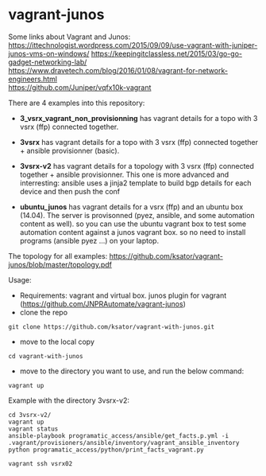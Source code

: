 # vagrant-junos

Some links about Vagrant and Junos:  
https://ittechnologist.wordpress.com/2015/09/09/use-vagrant-with-juniper-junos-vms-on-windows/
https://keepingitclassless.net/2015/03/go-go-gadget-networking-lab/  
https://www.dravetech.com/blog/2016/01/08/vagrant-for-network-engineers.html  
https://github.com/Juniper/vqfx10k-vagrant  

There are 4 examples into this repository: 

- **3_vsrx_vagrant_non_provisionning** has vagrant details for a topo with 3 vsrx (ffp) connected together. 

- **3vsrx** has vagrant details for a topo with 3 vsrx (ffp) connected together + ansible provisionner (basic).

- **3vsrx-v2** has vagrant details for a topology with 3 vsrx (ffp) connected together + ansible provisionner. This one is more advanced and interresting: ansible uses a jinja2 template to build bgp details for each device and then push the conf

- **ubuntu_junos** has vagrant details for a vsrx (ffp) and an ubuntu box (14.04). The server is provisonned (pyez, ansible, and some automation content as well). so you can use the ubuntu vagrant box to test some automation content against a junos vagrant box.  so no need to install programs (ansible pyez ...) on your laptop.  

The topology for all examples: https://github.com/ksator/vagrant-junos/blob/master/topology.pdf

Usage:
- Requirements: vagrant and virtual box. junos plugin for vagrant (https://github.com/JNPRAutomate/vagrant-junos)
- clone the repo
```
git clone https://github.com/ksator/vagrant-with-junos.git
```
- move to the local copy
```
cd vagrant-with-junos
```
- move to the directory you want to use, and run the below command:
```
vagrant up
```

Example with the directory 3vsrx-v2: 
```
cd 3vsrx-v2/
vagrant up
vagrant status
ansible-playbook programatic_access/ansible/get_facts.p.yml -i .vagrant/provisioners/ansible/inventory/vagrant_ansible_inventory 
python programatic_access/python/print_facts_vagrant.py
```
```
vagrant ssh vsrx02
```

